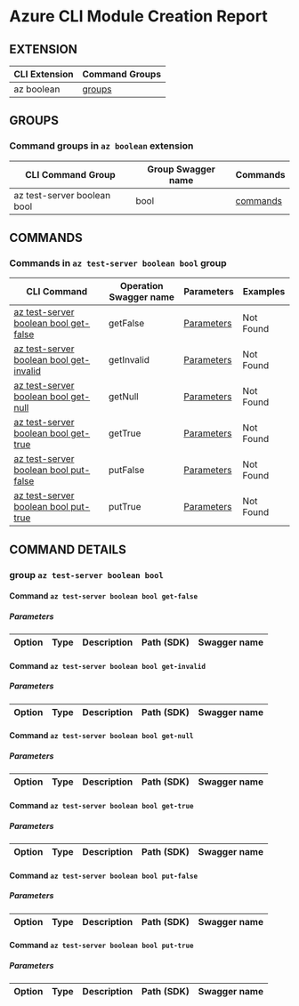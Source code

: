 # Azure CLI Module Creation Report

## EXTENSION
|CLI Extension|Command Groups|
|---------|------------|
|az boolean|[groups](#CommandGroups)

## GROUPS
### <a name="CommandGroups">Command groups in `az boolean` extension </a>
|CLI Command Group|Group Swagger name|Commands|
|---------|------------|--------|
|az test-server boolean bool|bool|[commands](#CommandsInbool)|

## COMMANDS
### <a name="CommandsInbool">Commands in `az test-server boolean bool` group</a>
|CLI Command|Operation Swagger name|Parameters|Examples|
|---------|------------|--------|-----------|
|[az test-server boolean bool get-false](#boolgetFalse)|getFalse|[Parameters](#ParametersboolgetFalse)|Not Found|
|[az test-server boolean bool get-invalid](#boolgetInvalid)|getInvalid|[Parameters](#ParametersboolgetInvalid)|Not Found|
|[az test-server boolean bool get-null](#boolgetNull)|getNull|[Parameters](#ParametersboolgetNull)|Not Found|
|[az test-server boolean bool get-true](#boolgetTrue)|getTrue|[Parameters](#ParametersboolgetTrue)|Not Found|
|[az test-server boolean bool put-false](#boolputFalse)|putFalse|[Parameters](#ParametersboolputFalse)|Not Found|
|[az test-server boolean bool put-true](#boolputTrue)|putTrue|[Parameters](#ParametersboolputTrue)|Not Found|


## COMMAND DETAILS

### group `az test-server boolean bool`
#### <a name="boolgetFalse">Command `az test-server boolean bool get-false`</a>

##### <a name="ParametersboolgetFalse">Parameters</a> 
|Option|Type|Description|Path (SDK)|Swagger name|
|------|----|-----------|----------|------------|
#### <a name="boolgetInvalid">Command `az test-server boolean bool get-invalid`</a>

##### <a name="ParametersboolgetInvalid">Parameters</a> 
|Option|Type|Description|Path (SDK)|Swagger name|
|------|----|-----------|----------|------------|
#### <a name="boolgetNull">Command `az test-server boolean bool get-null`</a>

##### <a name="ParametersboolgetNull">Parameters</a> 
|Option|Type|Description|Path (SDK)|Swagger name|
|------|----|-----------|----------|------------|
#### <a name="boolgetTrue">Command `az test-server boolean bool get-true`</a>

##### <a name="ParametersboolgetTrue">Parameters</a> 
|Option|Type|Description|Path (SDK)|Swagger name|
|------|----|-----------|----------|------------|
#### <a name="boolputFalse">Command `az test-server boolean bool put-false`</a>

##### <a name="ParametersboolputFalse">Parameters</a> 
|Option|Type|Description|Path (SDK)|Swagger name|
|------|----|-----------|----------|------------|
#### <a name="boolputTrue">Command `az test-server boolean bool put-true`</a>

##### <a name="ParametersboolputTrue">Parameters</a> 
|Option|Type|Description|Path (SDK)|Swagger name|
|------|----|-----------|----------|------------|